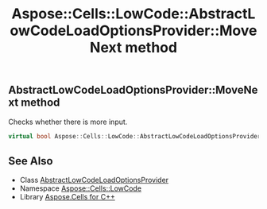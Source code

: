﻿---
title: Aspose::Cells::LowCode::AbstractLowCodeLoadOptionsProvider::MoveNext method
linktitle: MoveNext
second_title: Aspose.Cells for C++ API Reference
description: 'Aspose::Cells::LowCode::AbstractLowCodeLoadOptionsProvider::MoveNext method. Checks whether there is more input in C++.'
type: docs
weight: 600
url: /cpp/aspose.cells.lowcode/abstractlowcodeloadoptionsprovider/movenext/
---
## AbstractLowCodeLoadOptionsProvider::MoveNext method


Checks whether there is more input.

```cpp
virtual bool Aspose::Cells::LowCode::AbstractLowCodeLoadOptionsProvider::MoveNext()
```

## See Also

* Class [AbstractLowCodeLoadOptionsProvider](../)
* Namespace [Aspose::Cells::LowCode](../../)
* Library [Aspose.Cells for C++](../../../)
